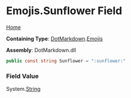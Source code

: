 # Emojis\.Sunflower Field

[Home](../../../README.md)

**Containing Type**: [DotMarkdown](../../README.md)\.[Emojis](../README.md)

**Assembly**: DotMarkdown\.dll

```csharp
public const string Sunflower = ":sunflower:"
```

### Field Value

System\.[String](https://docs.microsoft.com/en-us/dotnet/api/system.string)